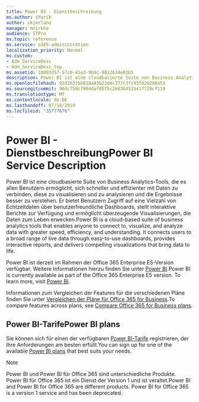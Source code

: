 ```yaml
---
title: Power BI - Dienstbeschreibung
ms.author: sharik
author: skjerland
manager: mnirkhe
audience: ITPro
ms.topic: reference
ms.service: o365-administration
localization_priority: Normal
ms.custom:
- Adm_ServiceDesc
- Adm_ServiceDesc_top
ms.assetid: 18093d57-57c0-41e3-9b9c-9812634e03b5
description: Power BI ist eine cloudbasierte Suite von Business Analytics-Tools, die es allen Benutzern ermöglicht, sich schneller und effizienter mit Daten zu verbinden, diese zu visualisieren und zu analysieren und die Ergebnisse besser zu verstehen. Er bietet Benutzern Zugriff auf eine Vielzahl von Echtzeitdaten über benutzerfreundliche Dashboards, stellt interaktive Berichte zur Verfügung und ermöglicht überzeugende Visualisierungen, die Daten zum Leben erwecken.
ms.openlocfilehash: 92d2037bb818a43b23d4c377c3fc93fd20290a51
ms.sourcegitcommit: 96dc758c790ddaf05f5c2b836451b417729cf119
ms.translationtype: MT
ms.contentlocale: de-DE
ms.lasthandoff: 07/18/2019
ms.locfileid: "35777676"
---
```

# <a name="power-bi-service-description"></a><span data-ttu-id="9fa7c-104">Power BI - Dienstbeschreibung</span><span class="sxs-lookup"><span data-stu-id="9fa7c-104">Power BI Service Description</span></span>

<span data-ttu-id="9fa7c-p102">Power BI ist eine cloudbasierte Suite von Business Analytics-Tools, die es allen Benutzern ermöglicht, sich schneller und effizienter mit Daten zu verbinden, diese zu visualisieren und zu analysieren und die Ergebnisse besser zu verstehen. Er bietet Benutzern Zugriff auf eine Vielzahl von Echtzeitdaten über benutzerfreundliche Dashboards, stellt interaktive Berichte zur Verfügung und ermöglicht überzeugende Visualisierungen, die Daten zum Leben erwecken.</span><span class="sxs-lookup"><span data-stu-id="9fa7c-p102">Power BI is a cloud-based suite of business analytics tools that enables anyone to connect to, visualize, and analyze data with greater speed, efficiency, and understanding. It connects users to a broad range of live data through easy-to-use dashboards, provides interactive reports, and delivers compelling visualizations that bring data to life.</span></span>
  
<span data-ttu-id="9fa7c-p103">Power BI ist derzeit im Rahmen der Office 365 Enterprise E5-Version verfügbar. Weitere Informationen hierzu finden Sie unter [Power BI](https://powerbi.microsoft.com/).</span><span class="sxs-lookup"><span data-stu-id="9fa7c-p103">Power BI is currently available as part of the Office 365 Enterprise E5 version. To learn more, visit [Power BI](https://powerbi.microsoft.com/).</span></span>
  
<span data-ttu-id="9fa7c-109">Informationen zum Vergleichen der Features für die verschiedenen Pläne finden Sie unter [Vergleichen der Pläne für Office 365 for Business](http://go.microsoft.com/fwlink/?LinkID=799177&amp;clcid=0x409).</span><span class="sxs-lookup"><span data-stu-id="9fa7c-109">To compare features across plans, see [Compare Office 365 for Business plans](http://go.microsoft.com/fwlink/?LinkID=799177&amp;clcid=0x409).</span></span>
  
## <a name="power-bi-plans"></a><span data-ttu-id="9fa7c-110">Power BI-Tarife</span><span class="sxs-lookup"><span data-stu-id="9fa7c-110">Power BI plans</span></span>
<span data-ttu-id="9fa7c-111"><a name="BKMK_PowerBIPlans"> </a></span><span class="sxs-lookup"><span data-stu-id="9fa7c-111"></span></span>

<span data-ttu-id="9fa7c-112">Sie können sich für einen der verfügbaren [Power BI-Tarife](https://go.microsoft.com/fwlink/?LinkID=786854) registrieren, der Ihre Anforderungen am besten erfüllt.</span><span class="sxs-lookup"><span data-stu-id="9fa7c-112">You can sign up for one of the available [Power BI plans](https://go.microsoft.com/fwlink/?LinkID=786854) that best suits your needs.</span></span> 
  
> [!NOTE]
> <span data-ttu-id="9fa7c-p104">Power BI und Power BI für Office 365 sind unterschiedliche Produkte. Power BI für Office 365 ist ein Dienst der Version 1 und ist veraltet.</span><span class="sxs-lookup"><span data-stu-id="9fa7c-p104">Power BI and Power BI for Office 365 are different products. Power BI for Office 365 is a version 1 service and has been deprecated.</span></span> 
  

